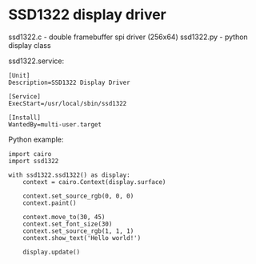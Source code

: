 # SSD1322 display driver

ssd1322.c - double framebuffer spi driver (256x64)
ssd1322.py - python display class

ssd1322.service:
```
[Unit]
Description=SSD1322 Display Driver

[Service]
ExecStart=/usr/local/sbin/ssd1322

[Install]
WantedBy=multi-user.target
```

Python example:
```
import cairo
import ssd1322

with ssd1322.ssd1322() as display:
    context = cairo.Context(display.surface)

    context.set_source_rgb(0, 0, 0)
    context.paint()

    context.move_to(30, 45)
    context.set_font_size(30)
    context.set_source_rgb(1, 1, 1)
    context.show_text('Hello world!')

    display.update()
```
